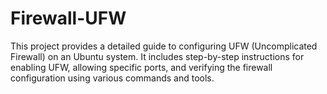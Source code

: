 # Firewall-UFW
This project provides a detailed guide to configuring UFW (Uncomplicated Firewall) on an Ubuntu system. It includes step-by-step instructions for enabling UFW, allowing specific ports, and verifying the firewall configuration using various commands and tools.
